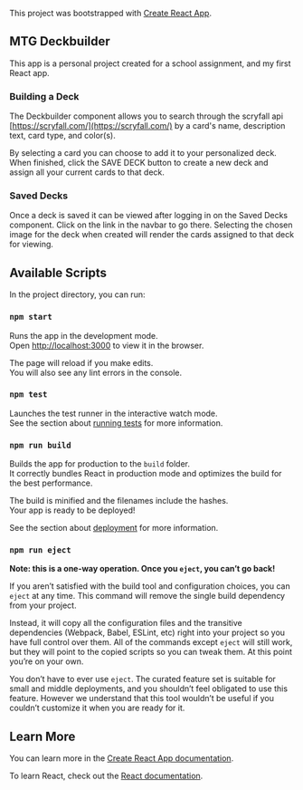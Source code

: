 This project was bootstrapped with [Create React App](https://github.com/facebook/create-react-app).

## MTG Deckbuilder

This app is a personal project created for a school assignment, and my first React app.

### Building a Deck

The Deckbuilder component allows you to search through the scryfall api [https://scryfall.com/](https://scryfall.com/) by a card's name, description text, card type, and color(s).

By selecting a card you can choose to add it to your personalized deck. When finished, click the SAVE DECK button to create a new deck and assign all your current cards to that deck. 

### Saved Decks

Once a deck is saved it can be viewed after logging in on the Saved Decks component. Click on the link in the navbar to go there. Selecting the chosen image for the deck when created will render the cards assigned to that deck for viewing.

## Available Scripts

In the project directory, you can run:

### `npm start`

Runs the app in the development mode.<br>
Open [http://localhost:3000](http://localhost:3000) to view it in the browser.

The page will reload if you make edits.<br>
You will also see any lint errors in the console.

### `npm test`

Launches the test runner in the interactive watch mode.<br>
See the section about [running tests](https://facebook.github.io/create-react-app/docs/running-tests) for more information.

### `npm run build`

Builds the app for production to the `build` folder.<br>
It correctly bundles React in production mode and optimizes the build for the best performance.

The build is minified and the filenames include the hashes.<br>
Your app is ready to be deployed!

See the section about [deployment](https://facebook.github.io/create-react-app/docs/deployment) for more information.

### `npm run eject`

**Note: this is a one-way operation. Once you `eject`, you can’t go back!**

If you aren’t satisfied with the build tool and configuration choices, you can `eject` at any time. This command will remove the single build dependency from your project.

Instead, it will copy all the configuration files and the transitive dependencies (Webpack, Babel, ESLint, etc) right into your project so you have full control over them. All of the commands except `eject` will still work, but they will point to the copied scripts so you can tweak them. At this point you’re on your own.

You don’t have to ever use `eject`. The curated feature set is suitable for small and middle deployments, and you shouldn’t feel obligated to use this feature. However we understand that this tool wouldn’t be useful if you couldn’t customize it when you are ready for it.

## Learn More

You can learn more in the [Create React App documentation](https://facebook.github.io/create-react-app/docs/getting-started).

To learn React, check out the [React documentation](https://reactjs.org/).

